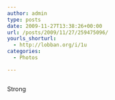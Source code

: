 ```yaml
---
author: admin
type: posts
date: 2009-11-27T13:38:26+00:00
url: /posts/2009/11/27/259475096/
yourls_shorturl:
  - http://lobban.org/i/1u
categories:
  - Photos

---
```

<div class="figure">
  <img src="https://andy.lobban.org/photo/1280/259475096/1/tumblr_ktrsk2dQkp1qzrl7b" alt="" />
</div>

Strong